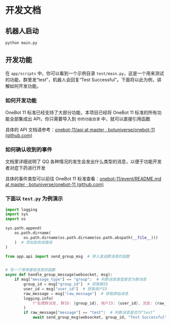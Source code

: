 # 开发文档

## 机器人启动

```bash
python main.py
```

## 开发功能

在 `app/scripts` 中，你可以看到一个示例目录 `test/main.py`，这是一个用来测试的功能，群里发“test”，机器人会回复“Test Successful”。下面将以此为例，讲解如何开发功能。

### 如何开发功能

OneBot 11 标准已经支持了大部分功能，本项目已经将 OneBot 11 标准的所有功能全部集成出 API，你只需要导入到 `你的功能目录` 中，就可以直接引用函数

具体的 API 文档请参考：[onebot-11/api at master · botuniverse/onebot-11 (github.com)](https://github.com/botuniverse/onebot-11/tree/master/api)

### 如何确认收到的事件

文档里详细说明了 QQ 各种情况的发生会发出什么类型的消息，以便于功能开发者对症下药进行开发

具体的事件类型可以前往 OneBot 11 标准查看：[onebot-11/event/README.md at master · botuniverse/onebot-11 (github.com)](https://github.com/botuniverse/onebot-11/blob/master/event/README.md)

### 下面以 `test.py` 为例演示

```python
import logging
import sys
import os

sys.path.append(
    os.path.dirname(
        os.path.dirname(os.path.dirname(os.path.abspath(__file__)))
    )  # 添加到系统路径
)

from app.api import send_group_msg  # 导入发送群消息的函数


# 写一个用来接收消息的函数
async def handle_group_message(websocket, msg):
    if msg["message_type"] == "group":  # 判断消息类型是否为群消息
        group_id = msg["group_id"]  # 获取群ID
        user_id = msg["user_id"]  # 获取用户ID
        raw_message = msg["raw_message"]  # 获取原始消息
        logging.info(
            f"处理群消息, 群ID: {group_id}, 用户ID: {user_id}, 消息: {raw_message}"  # 打印日志
        )
        if raw_message["message"] == "test":  # 判断消息是否为“test”
            await send_group_msg(websocket, group_id, "Test Successful")  # 发送群消息

```
